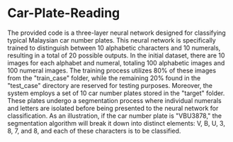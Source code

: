 # Car-Plate-Reading
The provided code is a three-layer neural network designed for classifying typical Malaysian car number plates. This neural network is specifically trained to distinguish between 10 alphabetic characters and 10 numerals, resulting in a total of 20 possible outputs.
In the initial dataset, there are 10 images for each alphabet and numeral, totaling 100 alphabetic images and 100 numeral images. The training process utilizes 80% of these images from the "train_case" folder, while the remaining 20% found in the "test_case" directory are reserved for testing purposes.
Moreover, the system employs a set of 10 car number plates stored in the "target" folder. These plates undergo a segmentation process where individual numerals and letters are isolated before being presented to the neural network for classification. As an illustration, if the car number plate is "VBU3878," the segmentation algorithm will break it down into distinct elements: V, B, U, 3, 8, 7, and 8, and each of these characters is to be classified.
